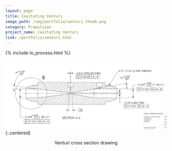 ```yaml
---
layout: page
title: Cavitating Venturi
image_path: /img/portfolio/venturi_thumb.png
category: Propulsion
project_name: Cavitating Venturi 
link: /portfolio/venturi.html
---
```

{% include in_process.html %}
<br/>

![Venturi schematic](/img/portfolio/venturi_draw_700.png){:.centered}
<p style="text-align:center">Venturi cross section drawing</p>
<br/>

